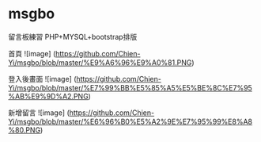 # msgbo
留言板練習
PHP+MYSQL+bootstrap排版

首頁
![image] (https://github.com/Chien-Yi/msgbo/blob/master/%E9%A6%96%E9%A0%81.PNG) 
 
登入後畫面 
![image] (https://github.com/Chien-Yi/msgbo/blob/master/%E7%99%BB%E5%85%A5%E5%BE%8C%E7%95%AB%E9%9D%A2.PNG) 
 
新增留言 
![image] (https://github.com/Chien-Yi/msgbo/blob/master/%E6%96%B0%E5%A2%9E%E7%95%99%E8%A8%80.PNG) 
